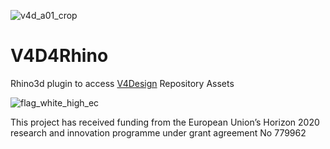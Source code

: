 ![v4d_a01_crop](https://user-images.githubusercontent.com/1014562/40412085-9c6e950e-5e72-11e8-9ce5-a279fefd3596.jpg "V4D Logo")

# V4D4Rhino
Rhino3d plugin to access [V4Design](https://v4design.eu/) Repository Assets

![flag_white_high_ec](https://user-images.githubusercontent.com/1014562/40412232-fcbcda74-5e72-11e8-8857-47f7206d7949.jpg)

This project has received funding from the European Union’s Horizon 2020 research and innovation programme under grant agreement No 779962
